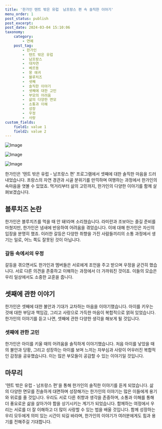 ```yaml
---
title: '한가인 텐트 밖은 유럽  남프랑스 편 속 솔직한 이야기'
menu_order: 1
post_status: publish
post_excerpt: 
post_date: 2024-03-04 15:10:06
taxonomy:
    category:
        - 연예
    post_tag:
        - 한가인
        -  텐트 밖은 유럽
        -  남프랑스
        -  대자연
        -  베르동
        -  몽 에귀
        -  블루치즈
        -  셋째
        -  솔직한 이야기
        -  셋째에 대한 고민
        -  부모의 어려움
        -  삶의 다양한 면모
        -  소통과 이해
        -  성장
        -  우정
        -  사랑
custom_fields:
    field1: value 1
    field2: value 2
---
```


![Image](https://ssl.pstatic.net/mimgnews/image/109/2024/03/04/0005029218_001_20240304083517373.png?type=w540)

![Image](https://mimgnews.pstatic.net/image/109/2024/03/04/0005029218_002_20240304083517494.png?type=w540)

![Image](https://ssl.pstatic.net/mimgnews/image/109/2024/03/04/0005029218_003_20240304083517546.png?type=w540)

한가인은 '텐트 밖은 유럽 - 남프랑스 편' 프로그램에서 셋째에 대한 솔직한 마음을 드러내었습니다. 프랑스의 자연 경관과 시골 분위기를 만끽하며 여행하는 과정에서 한가인의 속마음을 엿볼 수 있었죠. 먹거리부터 삶의 고민까지, 한가인의 다양한 이야기를 함께 살펴보겠습니다.
## 블루치즈 논란
한가인은 블루치즈를 먹을 때 안 돼!라며 소리쳤습니다. 라미란과 조보아는 즐길 준비를 마쳤지만, 한가인은 냄새에 반응하여 어려움을 겪었습니다. 이에 대해 한가인은 자신의 입장을 분명히 했죠. 이러한 갈등은 다양한 취향을 가진 사람들끼리의 소통 과정에서 생기는 일로, 어느 쪽도 잘못된 것이 아닙니다.
### 갈등 속에서의 우정
갈등을 겪으면서도 한가인과 멤버들은 서로에게 조언을 주고 받으며 우정을 굳건히 했습니다. 서로 다른 의견을 존중하고 이해하는 과정에서 더 가까워진 것이죠. 이들의 모습은 우리 일상에서도 소중한 교훈을 줍니다.
## 셋째에 관한 이야기
한가인은 셋째에 대한 불안과 기대가 교차하는 마음을 이야기했습니다. 아이를 키우는 것에 대한 부담과 책임감, 그리고 사랑으로 가득한 마음이 복합적으로 얽혀 있었습니다. 한가인의 이야기를 듣고 나면, 셋째에 관한 다양한 생각을 해보게 될 것입니다.
### 셋째에 관한 고민
한가인은 아이를 키울 때의 어려움을 솔직하게 이야기했습니다. 처음 아이를 낳았을 때의 불안과 당황, 그리고 성장하는 아이를 보며 느끼는 자부심과 사랑이 어우러진 복합적인 감정을 공유했습니다. 이는 많은 부모들이 공감할 수 있는 이야기일 것입니다.
## 마무리
'텐트 밖은 유럽 - 남프랑스 편'을 통해 한가인의 솔직한 이야기를 듣게 되었습니다. 삶의 다양한 면모를 진솔하게 대면하며 성장해가는 한가인의 이야기는 많은 이들에게 용기와 위로를 줄 것입니다. 우리도 서로 다른 취향과 생각을 존중하며, 소통과 이해를 통해 더 풍요로운 삶을 살아가야 함을 상기시키는 계기가 되었습니다. 함께하는 여정에서 우리는 서로를 더 잘 이해하고 더 많이 사랑할 수 있는 법을 배울 것입니다. 함께 성장하는 우리 모두에게 의미 있는 시간이 되길 바라며, 한가인의 이야기가 여러분에게도 힘과 용기를 전해주길 기대합니다.
